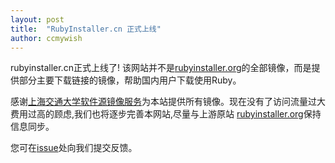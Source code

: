 ```yaml
---
layout: post
title:  "RubyInstaller.cn 正式上线"
author: ccmywish
---
```


rubyinstaller.cn正式上线了! 该网站并不是[rubyinstaller.org](rubyinstaller.org)的全部镜像，而是提供部分主要下载链接的镜像，帮助国内用户下载使用Ruby。

感谢[上海交通大学软件源镜像服务](https://mirrors.sjtug.sjtu.edu.cn/)为本站提供所有镜像。现在没有了访问流量过大费用过高的顾虑,我们也将逐步完善本网站,尽量与上游原站 [rubyinstaller.org](https://rubyinstaller.org)保持信息同步。

您可在[issue](https://gitee.com/RubyKids/rubyinstaller.cn/issues)处向我们提交反馈。